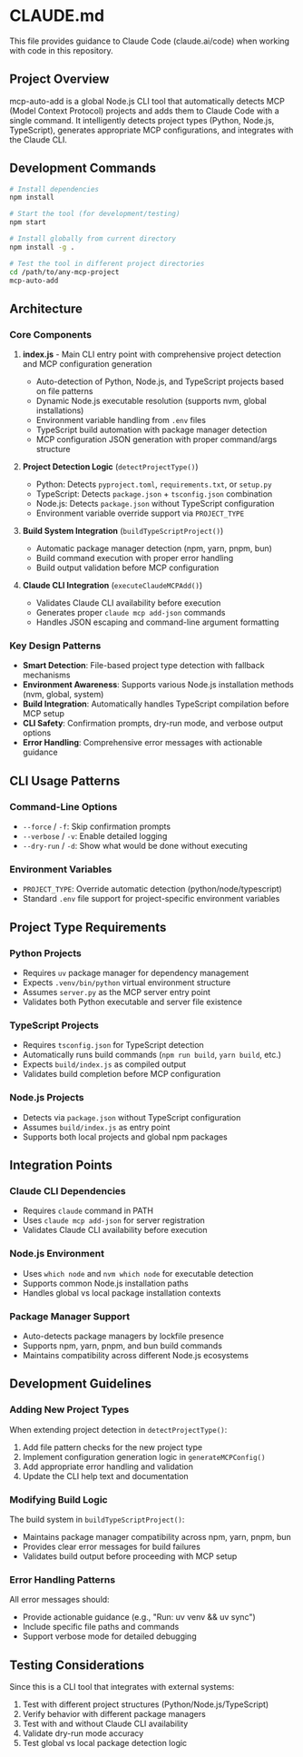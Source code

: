 # CLAUDE.md

This file provides guidance to Claude Code (claude.ai/code) when working with code in this repository.

## Project Overview

mcp-auto-add is a global Node.js CLI tool that automatically detects MCP (Model Context Protocol) projects and adds them to Claude Code with a single command. It intelligently detects project types (Python, Node.js, TypeScript), generates appropriate MCP configurations, and integrates with the Claude CLI.

## Development Commands

```bash
# Install dependencies
npm install

# Start the tool (for development/testing)
npm start

# Install globally from current directory
npm install -g .

# Test the tool in different project directories
cd /path/to/any-mcp-project
mcp-auto-add
```

## Architecture

### Core Components

1. **index.js** - Main CLI entry point with comprehensive project detection and MCP configuration generation
   - Auto-detection of Python, Node.js, and TypeScript projects based on file patterns
   - Dynamic Node.js executable resolution (supports nvm, global installations)
   - Environment variable handling from `.env` files
   - TypeScript build automation with package manager detection
   - MCP configuration JSON generation with proper command/args structure

2. **Project Detection Logic** (`detectProjectType()`)
   - Python: Detects `pyproject.toml`, `requirements.txt`, or `setup.py`
   - TypeScript: Detects `package.json` + `tsconfig.json` combination
   - Node.js: Detects `package.json` without TypeScript configuration
   - Environment variable override support via `PROJECT_TYPE`

3. **Build System Integration** (`buildTypeScriptProject()`)
   - Automatic package manager detection (npm, yarn, pnpm, bun)
   - Build command execution with proper error handling
   - Build output validation before MCP configuration

4. **Claude CLI Integration** (`executeClaudeMCPAdd()`)
   - Validates Claude CLI availability before execution
   - Generates proper `claude mcp add-json` commands
   - Handles JSON escaping and command-line argument formatting

### Key Design Patterns

- **Smart Detection**: File-based project type detection with fallback mechanisms
- **Environment Awareness**: Supports various Node.js installation methods (nvm, global, system)
- **Build Integration**: Automatically handles TypeScript compilation before MCP setup
- **CLI Safety**: Confirmation prompts, dry-run mode, and verbose output options
- **Error Handling**: Comprehensive error messages with actionable guidance

## CLI Usage Patterns

### Command-Line Options
- `--force` / `-f`: Skip confirmation prompts
- `--verbose` / `-v`: Enable detailed logging
- `--dry-run` / `-d`: Show what would be done without executing

### Environment Variables
- `PROJECT_TYPE`: Override automatic detection (python/node/typescript)
- Standard `.env` file support for project-specific environment variables

## Project Type Requirements

### Python Projects
- Requires `uv` package manager for dependency management
- Expects `.venv/bin/python` virtual environment structure  
- Assumes `server.py` as the MCP server entry point
- Validates both Python executable and server file existence

### TypeScript Projects
- Requires `tsconfig.json` for TypeScript detection
- Automatically runs build commands (`npm run build`, `yarn build`, etc.)
- Expects `build/index.js` as compiled output
- Validates build completion before MCP configuration

### Node.js Projects
- Detects via `package.json` without TypeScript configuration
- Assumes `build/index.js` as entry point
- Supports both local projects and global npm packages

## Integration Points

### Claude CLI Dependencies
- Requires `claude` command in PATH
- Uses `claude mcp add-json` for server registration
- Validates Claude CLI availability before execution

### Node.js Environment
- Uses `which node` and `nvm which node` for executable detection
- Supports common Node.js installation paths
- Handles global vs local package installation contexts

### Package Manager Support
- Auto-detects package managers by lockfile presence
- Supports npm, yarn, pnpm, and bun build commands
- Maintains compatibility across different Node.js ecosystems

## Development Guidelines

### Adding New Project Types
When extending project detection in `detectProjectType()`:
1. Add file pattern checks for the new project type
2. Implement configuration generation logic in `generateMCPConfig()`
3. Add appropriate error handling and validation
4. Update the CLI help text and documentation

### Modifying Build Logic
The build system in `buildTypeScriptProject()`:
- Maintains package manager compatibility across npm, yarn, pnpm, bun
- Provides clear error messages for build failures
- Validates build output before proceeding with MCP setup

### Error Handling Patterns
All error messages should:
- Provide actionable guidance (e.g., "Run: uv venv && uv sync")
- Include specific file paths and commands
- Support verbose mode for detailed debugging

## Testing Considerations

Since this is a CLI tool that integrates with external systems:
1. Test with different project structures (Python/Node.js/TypeScript)
2. Verify behavior with different package managers
3. Test with and without Claude CLI availability
4. Validate dry-run mode accuracy
5. Test global vs local package detection logic